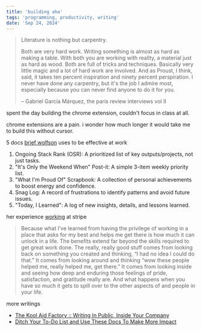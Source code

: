 ```yaml
---
title: 'building aha'
tags: 'programming, productivity, writing'
date: 'Sep 24, 2024'
---
```


> Literature is nothing but carpentry.
>
> Both are very hard work. Writing something is almost as hard as making a table. With both you are working with reality, a material just as hard as wood. Both are full of tricks and techniques. Basically very little magic and a lot of hard work are involved. And as Proust, I think, said, it takes ten percent inspiration and ninety percent perspiration. I never have done any carpentry, but it's the job I admire most, especially because you can never find anyone to do it for you.
>
> – Gabriel García Márquez, the paris review interviews vol II

spent the day building the chrome extension, couldn't focus in class at all.

chrome extensions are a pain. i wonder how much longer it would take me to build this without cursor.

5 docs [brief wolfson](https://www.inc.com/jessica-stillman/brie-wolfson-priorities-document-templates.html) uses to be effective at work

1. Ongoing Stack Rank (OSR): A prioritized list of key outputs/projects, not just tasks.
2. "It's Only the Weekend When" Post-it: A simple 3-item weekly priority list.
3. "What I'm Proud Of" Scrapbook: A collection of personal achievements to boost energy and confidence.
4. Snag Log: A record of frustrations to identify patterns and avoid future issues.
5. "Today, I Learned": A log of new insights, details, and lessons learned.

her experience [working](https://every.to/p/what-i-miss-about-working-at-stripe) at stripe

> Because what I’ve learned from having the privilege of working in a place that asks for my best and helps me get there is how much it can unlock in a life. The benefits extend far beyond the skills required to get great work done. The really, really good stuff comes from looking back on something you created and thinking, “I had no idea I could do that.” It comes from looking around and thinking “wow these people helped me, really helped me, get there.” It comes from looking inside and seeing how deep and enduring those feelings of pride, satisfaction, and gratitude really are. And what happens when you have so much it gets to spill over to the other aspects of and people in your life.

more writings

- [The Kool Aid Factory :: Writing In Public, Inside Your Company](https://koolaidfactory.com/writing-in-public-inside-your-company/)
- [Ditch Your To-Do List and Use These Docs To Make More Impact](https://review.firstround.com/ditch-your-to-do-list-and-use-these-docs-to-make-more-impact/)
